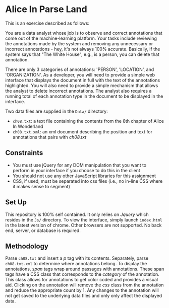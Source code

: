 # Alice In Parse Land

This is an exercise described as follows:

You are a data analyst whose job is to observe and correct annotations that come out of the machine-learning platform.  Your tasks include reviewing the annotations made by the system and removing any unnecessary or incorrect annotations - hey, it's not always 100% accurate.  Basically, if the system says that "The White House", e.g., is a person, you can delete that annotation.

There are only 3 categories of annotations: 'PERSON', 'LOCATION', and 'ORGANIZATION'.  As a developer, you will need to provide a simple web interface that displays the document in full with the text of the annotations highlighted.  You will also need to provide a simple mechanism that allows the analyst to delete incorrect annotations.  The analyst also requires a running total of each annotation type in the document to be displayed in the interface.

Two data files are supplied in the `Data/` directory:
  * `ch08.txt`: a text file containing the contents from the 8th chapter of Alice In Wonderland
  * `ch08.txt.xml`: an xml document describing the position and text for annotations that pairs with *ch08.txt*

## Constraints

* You must use jQuery for any DOM manipulation that you want to perform in your interface if you choose to do this in the client
* You should not use any other JavaScript libraries for this assignment
* CSS, if used, must be separated into css files (i.e., no in-line CSS where it makes sense to segment)

## Set Up

This repository is 100% self contained. It only relies on *Jquery* which resides in the `Js/` directory. To view the interface, simply launch `index.html` in the latest version of chrome. Other browsers are not supported. No back end, server, or database is required.

## Methodology

Parse `ch08.txt` and insert a *p* tag with its contents. Separately, parse `ch08.txt.xml` to determine where annotations belong. To display the annotations, *span* tags wrap around passages with annotations. These span tags have a CSS class that corresponds to the *category* of the annotation. This class allows for annotations to get color coded and provides a visual aid. Clicking on the annotation will remove the *css* class from the annotation and reduce the appropriate count by 1. Any changes to the annotation will not get saved to the underlying data files and only only affect the displayed data.
